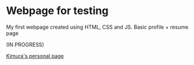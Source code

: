# Webpage for testing

My first webpage created using HTML, CSS and JS.
Basic profile + resume page

(IN PROGRESS)

[Kimura's personal page](https://kimurarh.github.io/)


